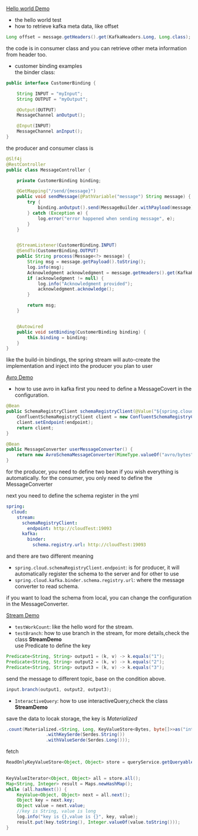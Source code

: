 [Hello world Demo](src/test/java/me/study/springcloud/stream/kafka/HelloWorldTests.java)  
- the hello world test
- how to retrieve kafka meta data, like offset
```java
Long offset = message.getHeaders().get(KafkaHeaders.Long, Long.class);
```
the code is in consumer class and you can retrieve other meta information from header too. 
- customer binding examples  
the binder class:
```java
public interface CustomerBinding {

    String INPUT = "myInput";
    String OUTPUT = "myOutput";

    @Output(OUTPUT)
    MessageChannel anOutput();

    @Input(INPUT)
    MessageChannel anInput();
}
```

the producer and consumer class is 

```java
@Slf4j
@RestController
public class MessageController {

    private CustomerBinding binding;

    @GetMapping("/send/{message}")
    public void sendMessage(@PathVariable("message") String message) {
        try {
            binding.anOutput().send(MessageBuilder.withPayload(message).build());
        } catch (Exception e) {
            log.error("error happened when sending message", e);
        }
    }


    @StreamListener(CustomerBinding.INPUT)
    @SendTo(CustomerBinding.OUTPUT)
    public String process(Message<?> message) {
        String msg = message.getPayload().toString();
        log.info(msg);
        Acknowledgment acknowledgment = message.getHeaders().get(KafkaHeaders.ACKNOWLEDGMENT, Acknowledgment.class);
        if (acknowledgment != null) {
            log.info("Acknowledgment provided");
            acknowledgment.acknowledge();
        }

        return msg;
    }


    @Autowired
    public void setBinding(CustomerBinding binding) {
        this.binding = binding;
    }
}
```

like the build-in bindings, the spring stream will auto-create the implementation and inject into the producer you plan to user


[Avro Demo](src/test/java/me/study/springcloud/stream/kafka/AvroExamples.java)  
- how to use avro in kafka
first you need to define a MessageCovert in the configuration.
```java
@Bean
public SchemaRegistryClient schemaRegistryClient(@Value("${spring.cloud.stream.schemaRegistryClient.endpoint}") String endpoint) {
    ConfluentSchemaRegistryClient client = new ConfluentSchemaRegistryClient();
    client.setEndpoint(endpoint);
    return client;
}

@Bean
public MessageConverter userMessageConverter() {
    return new AvroSchemaMessageConverter(MimeType.valueOf("avro/bytes"));
}
```
for the producer, you need to define two bean if you wish everything is automatically.
for the consumer, you only need to define the MessageConverter

next you need to define the schema register in the yml
```yaml
spring:
  cloud:
    stream:
      schemaRegistryClient:
        endpoint: http://cloudTest:19093
      kafka:
        binder:
          schema.registry.url: http://cloudTest:19093
```
and there are two different meaning 
- `spring.cloud.schemaRegistryClient.endpoint`: is for producer, it will automatically register the schema to the server and for other to use
-  `spring.cloud.kafka.binder.schema.registry.url`: where the message converter to read schema. 

if you want to load the schema from local, you can change the configuration in the MessageConverter.

[Stream Demo](src/test/java/me/study/springcloud/stream/kafka/Stream.java)  

- `testWorkCount`: like the hello word for the stream.
- `testBranch`: how to use branch in the stream, for more details,check the class **StreamDemo**  
use Predicate to define the key
```java
Predicate<String, String> output1 = (k, v) -> k.equals("1");
Predicate<String, String> output2 = (k, v) -> k.equals("2");
Predicate<String, String> output3 = (k, v) -> k.equals("3");
```

send the message to different topic, base on the condition above.
```java
input.branch(output1, output2, output3);
```

- `InteractiveQuery`: how to use interactiveQuery,check the class **StreamDemo**    

save the data to locak storage, the key is *Materialized*
```java
.count(Materialized.<String, Long, KeyValueStore<Bytes, byte[]>>as("interactiveQuery1")
               .withKeySerde(Serdes.String())
               .withValueSerde(Serdes.Long()));
```

fetch
```java
ReadOnlyKeyValueStore<Object, Object> store = queryService.getQueryableStore("interactiveQuery1",
                                                                                     QueryableStoreTypes.keyValueStore());

KeyValueIterator<Object, Object> all = store.all();
Map<String, Integer> result = Maps.newHashMap();
while (all.hasNext()) {
    KeyValue<Object, Object> next = all.next();
    Object key = next.key;
    Object value = next.value;
    //key is String, value is long
    log.info("key is {},value is {}", key, value);
    result.put(key.toString(), Integer.valueOf(value.toString()));
}
```


